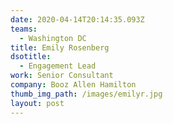 ```yaml
---
date: 2020-04-14T20:14:35.093Z
teams:
  - Washington DC
title: Emily Rosenberg
dsotitle:
  - Engagement Lead
work: Senior Consultant
company: Booz Allen Hamilton
thumb_img_path: /images/emilyr.jpg
layout: post
---
```

